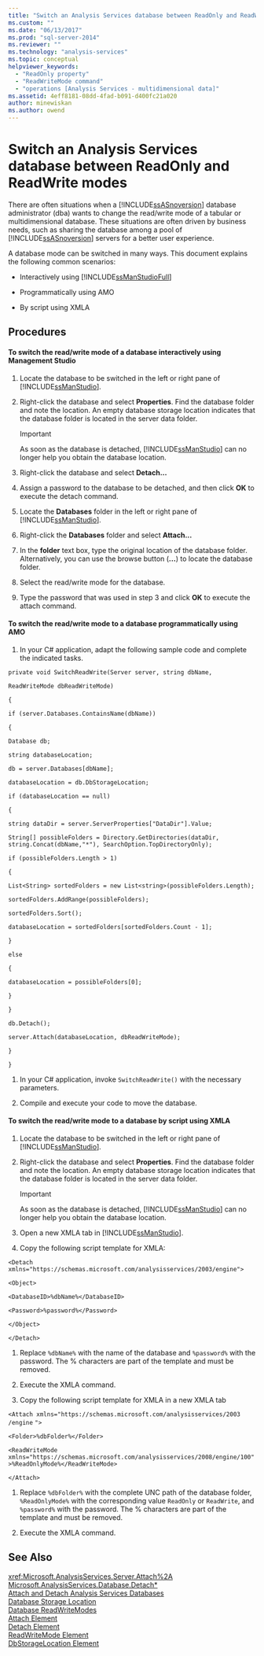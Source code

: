 ```yaml
---
title: "Switch an Analysis Services database between ReadOnly and ReadWrite modes | Microsoft Docs"
ms.custom: ""
ms.date: "06/13/2017"
ms.prod: "sql-server-2014"
ms.reviewer: ""
ms.technology: "analysis-services"
ms.topic: conceptual
helpviewer_keywords: 
  - "ReadOnly property"
  - "ReadWriteMode command"
  - "operations [Analysis Services - multidimensional data]"
ms.assetid: 4eff8181-08dd-4fad-b091-d400fc21a020
author: minewiskan
ms.author: owend
---
```

# Switch an Analysis Services database between ReadOnly and ReadWrite modes
  There are often situations when a [!INCLUDE[ssASnoversion](../../includes/ssasnoversion-md.md)] database administrator (dba) wants to change the read/write mode of a tabular or multidimensional database. These situations are often driven by business needs, such as sharing the database among a pool of [!INCLUDE[ssASnoversion](../../includes/ssasnoversion-md.md)] servers for a better user experience.  
  
 A database mode can be switched in many ways. This document explains the following common scenarios:  
  
-   Interactively using [!INCLUDE[ssManStudioFull](../../includes/ssmanstudiofull-md.md)]  
  
-   Programmatically using AMO  
  
-   By script using XMLA  
  
## Procedures  
  
#### To switch the read/write mode of a database interactively using Management Studio  
  
1.  Locate the database to be switched in the left or right pane of [!INCLUDE[ssManStudio](../../includes/ssmanstudio-md.md)].  
  
2.  Right-click the database and select **Properties**. Find the database folder and note the location. An empty database storage location indicates that the database folder is located in the server data folder.  
  
    > [!IMPORTANT]  
    >  As soon as the database is detached, [!INCLUDE[ssManStudio](../../includes/ssmanstudio-md.md)] can no longer help you obtain the database location.  
  
3.  Right-click the database and select **Detach...**  
  
4.  Assign a password to the database to be detached, and then click **OK** to execute the detach command.  
  
5.  Locate the **Databases** folder in the left or right pane of [!INCLUDE[ssManStudio](../../includes/ssmanstudio-md.md)].  
  
6.  Right-click the **Databases** folder and select **Attach...**  
  
7.  In the **folder** text box, type the original location of the database folder. Alternatively, you can use the browse button (**...**) to locate the database folder.  
  
8.  Select the read/write mode for the database.  
  
9. Type the password that was used in step 3 and click **OK** to execute the attach command.  
  
#### To switch the read/write mode to a database programmatically using AMO  
  
1.  In your C# application, adapt the following sample code and complete the indicated tasks.  
  
 `private void SwitchReadWrite(Server server, string dbName,`  
  
 `ReadWriteMode dbReadWriteMode)`  
  
 `{`  
  
 `if (server.Databases.ContainsName(dbName))`  
  
 `{`  
  
 `Database db;`  
  
 `string databaseLocation;`  
  
 `db = server.Databases[dbName];`  
  
 `databaseLocation = db.DbStorageLocation;`  
  
 `if (databaseLocation == null)`  
  
 `{`  
  
 `string dataDir = server.ServerProperties["DataDir"].Value;`  
  
 `String[] possibleFolders = Directory.GetDirectories(dataDir, string.Concat(dbName,"*"), SearchOption.TopDirectoryOnly);`  
  
 `if (possibleFolders.Length > 1)`  
  
 `{`  
  
 `List<String> sortedFolders = new List<string>(possibleFolders.Length);`  
  
 `sortedFolders.AddRange(possibleFolders);`  
  
 `sortedFolders.Sort();`  
  
 `databaseLocation = sortedFolders[sortedFolders.Count - 1];`  
  
 `}`  
  
 `else`  
  
 `{`  
  
 `databaseLocation = possibleFolders[0];`  
  
 `}`  
  
 `}`  
  
 `db.Detach();`  
  
 `server.Attach(databaseLocation, dbReadWriteMode);`  
  
 `}`  
  
 `}`  
  
1.  In your C# application, invoke `SwitchReadWrite()` with the necessary parameters.  
  
2.  Compile and execute your code to move the database.  
  
#### To switch the read/write mode to a database by script using XMLA  
  
1.  Locate the database to be switched in the left or right pane of [!INCLUDE[ssManStudio](../../includes/ssmanstudio-md.md)].  
  
2.  Right-click the database and select **Properties**. Find the database folder and note the location. An empty database storage location indicates that the database folder is located in the server data folder.  
  
    > [!IMPORTANT]  
    >  As soon as the database is detached, [!INCLUDE[ssManStudio](../../includes/ssmanstudio-md.md)] can no longer help you obtain the database location.  
  
3.  Open a new XMLA tab in [!INCLUDE[ssManStudio](../../includes/ssmanstudio-md.md)].  
  
4.  Copy the following script template for XMLA:  
  
 `<Detach xmlns="https://schemas.microsoft.com/analysisservices/2003/engine">`  
  
 `<Object>`  
  
 `<DatabaseID>%dbName%</DatabaseID>`  
  
 `<Password>%password%</Password>`  
  
 `</Object>`  
  
 `</Detach>`  
  
1.  Replace `%dbName%` with the name of the database and `%password%` with the password. The % characters are part of the template and must be removed.  
  
2.  Execute the XMLA command.  
  
3.  Copy the following script template for XMLA in a new XMLA tab  
  
 `<Attach xmlns="https://schemas.microsoft.com/analysisservices/2003` `/engine` `">`  
  
 `<Folder>%dbFolder%</Folder>`  
  
 `<ReadWriteMode xmlns="https://schemas.microsoft.com/analysisservices/2008/engine/100">%ReadOnlyMode%</ReadWriteMode>`  
  
 `</Attach>`  
  
1.  Replace `%dbFolder%` with the complete UNC path of the database folder, `%ReadOnlyMode%` with the corresponding value `ReadOnly` or `ReadWrite`, and `%password%` with the password. The % characters are part of the template and must be removed.  
  
2.  Execute the XMLA command.  
  
## See Also  
 <xref:Microsoft.AnalysisServices.Server.Attach%2A>   
 [Microsoft.AnalysisServices.Database.Detach*](/dotnet/api/microsoft.analysisservices.core.database.detach)   
 [Attach and Detach Analysis Services Databases](attach-and-detach-analysis-services-databases.md)   
 [Database Storage Location](database-storage-location.md)   
 [Database ReadWriteModes](database-readwritemodes.md)   
 [Attach Element](https://docs.microsoft.com/bi-reference/xmla/xml-elements-commands/attach-element)   
 [Detach Element](https://docs.microsoft.com/bi-reference/xmla/xml-elements-commands/detach-element)   
 [ReadWriteMode Element](https://docs.microsoft.com/bi-reference/xmla/xml-elements-properties/readwritemode-element)   
 [DbStorageLocation Element](https://docs.microsoft.com/bi-reference/xmla/xml-elements-properties/dbstoragelocation-element)  
  
  
